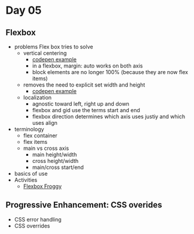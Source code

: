 # Day 05
## Flexbox
- problems Flex box tries to solve
  - vertical centering
    - [codepen example](https://codepen.io/acidtone/pen/oNvMrEE)
    - in a flexbox, margin: auto works on both axis
    - block elements are no longer 100% (because they are now flex items)
  - removes the need to explicit set width and height
    - [codepen example](https://codepen.io/acidtone/pen/wvwxOMR)
  - localization
    - agnostic toward left, right up and down
    - flexbox and gid use the terms start and end
    - flexbox direction determines which axis uses justiy and which uses align
- terminology
  - flex container
  - flex items
  - main vs cross axis
    - main height/width
    - cross height/width
    - main/cross start/end
- basics of use
- Activities
  - [Flexbox Froggy](https://flexboxfroggy.com/)

## Progressive Enhancement: CSS overides
- CSS error handling
- CSS overrides
